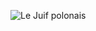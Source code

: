![Le Juif polonais](https://upload.wikimedia.org/wikipedia/commons/thumb/b/b0/GUTHRIE%2C_James-Treasury_%28BEP_engraved_portrait%29.jpg/300px-GUTHRIE%2C_James-Treasury_%28BEP_engraved_portrait%29.jpg)